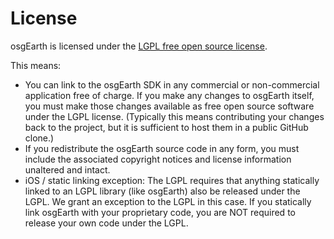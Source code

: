 # License

osgEarth is licensed under the [LGPL free open source license](https://www.gnu.org/licenses/lgpl-3.0.html).

This means:

* You can link to the osgEarth SDK in any commercial or non-commercial application free of charge.
  If you make any changes to osgEarth itself, you must make those changes available as free open source software under the LGPL license. (Typically this means contributing your changes back to the project, but it is sufficient to host them in a public GitHub clone.)
* If you redistribute the osgEarth source code in any form, you must include the associated copyright notices and license information unaltered and intact.
* iOS / static linking exception: The LGPL requires that anything statically linked to an LGPL library (like osgEarth) also be released under the LGPL. We grant an exception to the LGPL in this case. If you statically link osgEarth with your proprietary code, you are NOT required to release your own code under the LGPL.

